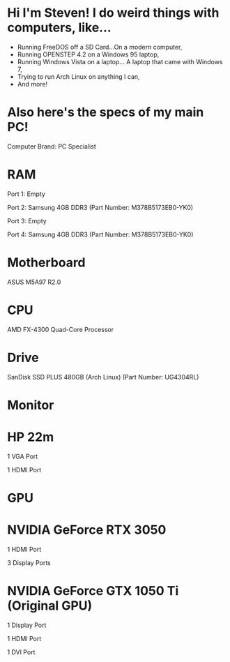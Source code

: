 # Hi I'm Steven! I do weird things with computers, like...
- Running FreeDOS off a SD Card...On a modern computer,
- Running OPENSTEP 4.2 on a Windows 95 laptop,
- Running Windows Vista on a laptop... A laptop that came with Windows 7,
- Trying to run Arch Linux on anything I can,
- And more!

# Also here's the specs of my main PC!
Computer Brand: PC Specialist
# RAM
Port 1: Empty

Port 2: Samsung 4GB DDR3 (Part Number: M378B5173EB0-YK0)

Port 3: Empty

Port 4: Samsung 4GB DDR3 (Part Number: M378B5173EB0-YK0)

# Motherboard
ASUS M5A97 R2.0
# CPU
AMD FX-4300 Quad-Core Processor
# Drive
SanDisk SSD PLUS 480GB (Arch Linux) (Part Number: UG4304RL)
# Monitor
# HP 22m
1 VGA Port

1 HDMI Port
# GPU
# NVIDIA GeForce RTX 3050
1 HDMI Port

3 Display Ports
# NVIDIA GeForce GTX 1050 Ti (Original GPU)
1 Display Port

1 HDMI Port

1 DVI Port
